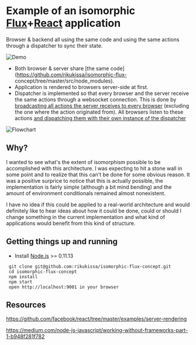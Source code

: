 # Example of an isomorphic [Flux](https://facebook.github.io/flux/)+[React](http://facebook.github.io/react/) application
Browser & backend all using the same code and using the same actions through a dispatcher to sync their state.


![Demo](https://raw.githubusercontent.com/rikukissa/isomorphic-flux-concept/master/meta/demo.gif)

* Both browser & server share [the same code](https://github.com/rikukissa/isomorphic-flux-
concept/tree/master/src/node_modules).
* Application is rendered to browsers server-side at first.
* Dispatcher is implemented so that every browser and the server receive the same actions through a websocket connection. This is done by [broadcasting all actions the server receives to every browser](https://github.com/rikukissa/isomorphic-flux-concept/blob/master/src/node_modules/dispatcher/index.js#L35-L37) (excluding the one where the action originated from). All browsers listen to these actions [and dispatching them with their own instance of the dispatcher](https://github.com/rikukissa/isomorphic-flux-concept/blob/master/src/node_modules/dispatcher/index.js#L32-L38)

![Flowchart](https://raw.githubusercontent.com/rikukissa/isomorphic-flux-concept/master/meta/websocket-flow.png)

## Why?
I wanted to see what's the extent of isomorphism possible to be accomplished with this architecture. I was expecting to hit a stone wall in some point and to realize that this can't be done for some obvious reason. It was a positive surprice to notice that this is actually possible, the implementation is fairly simple (although a bit mind bending) and the amount of environment conditionals remained almost nonexistent.

I have no idea if this could be applied to a real-world architecture and would definitely like to hear ideas about how it could be done, could or should I change something in the current implementation and what kind of applications would benefit from this kind of structure.


## Getting things up and running
- Install [Node.js](http://nodejs.org) >= 0.11.13

```
 git clone git@github.com:rikukissa/isomorphic-flux-concept.git
 cd isomorphic-flux-concept
 npm install
 npm start
 open http://localhost:9001 in your browser
````

## Resources
https://github.com/facebook/react/tree/master/examples/server-rendering

https://medium.com/node-js-javascript/working-without-frameworks-part-1-b948f281f782
